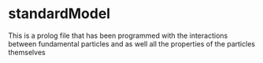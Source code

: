 # standardModel
This is a prolog file that has been programmed with the interactions between fundamental particles and as well all the properties of the particles themselves
